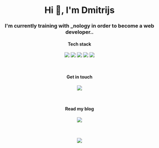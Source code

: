 
<h1 align="center">Hi 👋, I'm Dmitrijs</h1>

<h3 align="center">I'm currently training with _nology in order to become a web developer..</h3>

<h4 align="center">Tech stack</h4>
<p align="center">
<img  src="https://img.shields.io/badge/JavaScript-F7DF1E?style=for-the-badge&logo=javascript&logoColor=black">
<img  src="https://img.shields.io/badge/HTML5-E34F26?style=for-the-badge&logo=html5&logoColor=white">
<img  src="https://img.shields.io/badge/React-20232A?style=for-the-badge&logo=react&logoColor=61DAFB">
<img src="https://img.shields.io/badge/CSS3-1572B6?style=for-the-badge&logo=css3&logoColor=white">
<img  src="https://img.shields.io/badge/Amazon_AWS-232F3E?style=for-the-badge&logo=amazon-aws&logoColor=white">
</p>
                                                                                                              
</br>
<h4 align="center">Get in touch</h4>
<p align="center">
<a href="https://www.linkedin.com/in/dmitrijs-paklons-46359b166/"><img src="https://img.shields.io/badge/LinkedIn-0077B5?style=for-the-badge&logo=linkedin&logoColor=white"></a>
</p>

</br>
<h4 align="center">Read my blog</h4>
<p align="center">
<a  href="https://dim4ik2911.medium.com/"><img src="https://img.shields.io/badge/Medium-12100E?style=for-the-badge&logo=medium&logoColor=white"></a>
</p>

</br>
<h4 align="center"Check my codepen</h4>
<p align="center">
<a  href="https://codepen.io/dim4ik2911"><img src="https://img.shields.io/badge/Codepen-000000?style=for-the-badge&logo=codepen&logoColor=white"></a>
</p>

